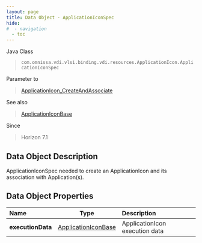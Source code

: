 ```yaml
---
layout: page
title: Data Object - ApplicationIconSpec
hide:
#  - navigation
  - toc
---
```






Java Class
> `com.omnissa.vdi.vlsi.binding.vdi.resources.ApplicationIcon.ApplicationIconSpec`

Parameter to
> [ApplicationIcon_CreateAndAssociate](vdi.resources.ApplicationIcon.md#createAndAssociate)

See also
> [ApplicationIconBase](vdi.resources.ApplicationIcon.ApplicationIconBase.md)

Since
> Horizon 7.1


## Data Object Description

ApplicationIconSpec needed to create an ApplicationIcon and its association with Application(s).

## Data Object Properties

 Name | Type | Description
:---|:---:|:---
**executionData**| [ApplicationIconBase](vdi.resources.ApplicationIcon.ApplicationIconBase.md)|  ApplicationIcon execution data
 


 
